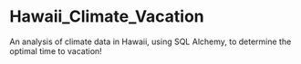 # Hawaii_Climate_Vacation
An analysis of climate data in Hawaii, using SQL Alchemy, to determine the optimal time to vacation!
